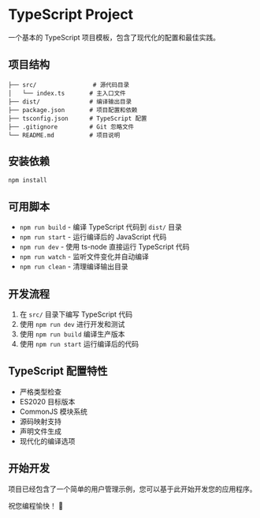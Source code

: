 # TypeScript Project

一个基本的 TypeScript 项目模板，包含了现代化的配置和最佳实践。

## 项目结构

```
├── src/                # 源代码目录
│   └── index.ts       # 主入口文件
├── dist/              # 编译输出目录
├── package.json       # 项目配置和依赖
├── tsconfig.json      # TypeScript 配置
├── .gitignore         # Git 忽略文件
└── README.md          # 项目说明
```

## 安装依赖

```bash
npm install
```

## 可用脚本

- `npm run build` - 编译 TypeScript 代码到 `dist/` 目录
- `npm run start` - 运行编译后的 JavaScript 代码
- `npm run dev` - 使用 ts-node 直接运行 TypeScript 代码
- `npm run watch` - 监听文件变化并自动编译
- `npm run clean` - 清理编译输出目录

## 开发流程

1. 在 `src/` 目录下编写 TypeScript 代码
2. 使用 `npm run dev` 进行开发和测试
3. 使用 `npm run build` 编译生产版本
4. 使用 `npm run start` 运行编译后的代码

## TypeScript 配置特性

- 严格类型检查
- ES2020 目标版本
- CommonJS 模块系统
- 源码映射支持
- 声明文件生成
- 现代化的编译选项

## 开始开发

项目已经包含了一个简单的用户管理示例，您可以基于此开始开发您的应用程序。

祝您编程愉快！ 🎉 